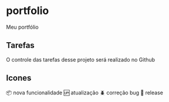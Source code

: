 # portfolio
Meu portfólio

## Tarefas

O controle das tarefas desse projeto será realizado no Github

## Icones

:package: nova funcionalidade
:up: atualização
:beetle: correção bug
:checkered_flag: release
